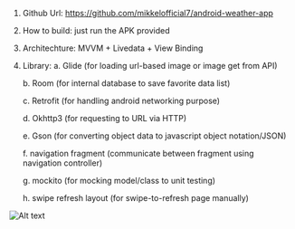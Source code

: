1. Github Url: https://github.com/mikkelofficial7/android-weather-app
2. How to build: just run the APK provided
3. Architechture: MVVM + Livedata + View Binding
4. Library:
   a. Glide (for loading url-based image or image get from API)
   
   b. Room (for internal database to save favorite data list)
   
   c. Retrofit (for handling android networking purpose)
   
   d. Okhttp3 (for requesting to URL via HTTP)
   
   e. Gson (for converting object data to javascript object notation/JSON)
   
   f. navigation fragment (communicate between fragment using navigation controller)
   
   g. mockito (for mocking model/class to unit testing)
   
   h. swipe refresh layout (for swipe-to-refresh page manually)


![Alt text](https://raw.githubusercontent.com/mikkelofficial7/weather-app/main/Screenshot%202022-07-28%20163232.png "Screenshot")
